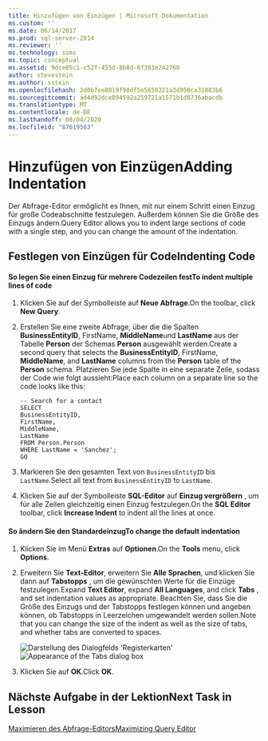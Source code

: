 ```yaml
---
title: Hinzufügen von Einzügen | Microsoft-Dokumentation
ms.custom: ''
ms.date: 06/14/2017
ms.prod: sql-server-2014
ms.reviewer: ''
ms.technology: ssms
ms.topic: conceptual
ms.assetid: 9dce05c1-c52f-455d-8b8d-6f303e242760
author: stevestein
ms.author: sstein
ms.openlocfilehash: 2d0b7ee8819f98df5e5658321a3d950ca31083b6
ms.sourcegitcommit: ad4d92dce894592a259721a1571b1d8736abacdb
ms.translationtype: MT
ms.contentlocale: de-DE
ms.lasthandoff: 08/04/2020
ms.locfileid: "87619503"
---
```

# <a name="adding-indentation"></a><span data-ttu-id="fa32c-102">Hinzufügen von Einzügen</span><span class="sxs-lookup"><span data-stu-id="fa32c-102">Adding Indentation</span></span>
  <span data-ttu-id="fa32c-103">Der Abfrage-Editor ermöglicht es Ihnen, mit nur einem Schritt einen Einzug für große Codeabschnitte festzulegen. Außerdem können Sie die Größe des Einzugs ändern.</span><span class="sxs-lookup"><span data-stu-id="fa32c-103">Query Editor allows you to indent large sections of code with a single step, and you can change the amount of the indentation.</span></span>  
  
## <a name="indenting-code"></a><span data-ttu-id="fa32c-104">Festlegen von Einzügen für Code</span><span class="sxs-lookup"><span data-stu-id="fa32c-104">Indenting Code</span></span>  
  
#### <a name="to-indent-multiple-lines-of-code"></a><span data-ttu-id="fa32c-105">So legen Sie einen Einzug für mehrere Codezeilen fest</span><span class="sxs-lookup"><span data-stu-id="fa32c-105">To indent multiple lines of code</span></span>  
  
1.  <span data-ttu-id="fa32c-106">Klicken Sie auf der Symbolleiste auf **Neue Abfrage**.</span><span class="sxs-lookup"><span data-stu-id="fa32c-106">On the toolbar, click **New Query**.</span></span>  
  
2.  <span data-ttu-id="fa32c-107">Erstellen Sie eine zweite Abfrage, über die die Spalten **BusinessEntityID**, FirstName, **MiddleName**und **LastName** aus der Tabelle **Person** der Schemas **Person** ausgewählt werden.</span><span class="sxs-lookup"><span data-stu-id="fa32c-107">Create a second query that selects the **BusinessEntityID**, FirstName, **MiddleName**, and **LastName** columns from the **Person** table of the **Person** schema.</span></span> <span data-ttu-id="fa32c-108">Platzieren Sie jede Spalte in eine separate Zeile, sodass der Code wie folgt aussieht:</span><span class="sxs-lookup"><span data-stu-id="fa32c-108">Place each column on a separate line so the code looks like this:</span></span>  
  
    ```  
    -- Search for a contact  
    SELECT   
    BusinessEntityID,  
    FirstName,   
    MiddleName,   
    LastName  
    FROM Person.Person  
    WHERE LastName = 'Sanchez';  
    GO  
    ```  
  
3.  <span data-ttu-id="fa32c-109">Markieren Sie den gesamten Text von `BusinessEntityID` bis `LastName`.</span><span class="sxs-lookup"><span data-stu-id="fa32c-109">Select all text from `BusinessEntityID` to `LastName`.</span></span>  
  
4.  <span data-ttu-id="fa32c-110">Klicken Sie auf der Symbolleiste **SQL-Editor** auf **Einzug vergrößern** , um für alle Zeilen gleichzeitig einen Einzug festzulegen.</span><span class="sxs-lookup"><span data-stu-id="fa32c-110">On the **SQL Editor** toolbar, click **Increase Indent** to indent all the lines at once.</span></span>  
  
#### <a name="to-change-the-default-indentation"></a><span data-ttu-id="fa32c-111">So ändern Sie den Standardeinzug</span><span class="sxs-lookup"><span data-stu-id="fa32c-111">To change the default indentation</span></span>  
  
1.  <span data-ttu-id="fa32c-112">Klicken Sie im Menü **Extras** auf **Optionen**.</span><span class="sxs-lookup"><span data-stu-id="fa32c-112">On the **Tools** menu, click **Options**.</span></span>  
  
2.  <span data-ttu-id="fa32c-113">Erweitern Sie **Text-Editor**, erweitern Sie **Alle Sprachen**, und klicken Sie dann auf **Tabstopps** , um die gewünschten Werte für die Einzüge festzulegen.</span><span class="sxs-lookup"><span data-stu-id="fa32c-113">Expand **Text Editor**, expand **All Languages**, and click **Tabs** , and set indentation values as appropriate.</span></span> <span data-ttu-id="fa32c-114">Beachten Sie, dass Sie die Größe des Einzugs und der Tabstopps festlegen können und angeben können, ob Tabstopps in Leerzeichen umgewandelt werden sollen.</span><span class="sxs-lookup"><span data-stu-id="fa32c-114">Note that you can change the size of the indent as well as the size of tabs, and whether tabs are converted to spaces.</span></span>  
  
     <span data-ttu-id="fa32c-115">![Darstellung des Dialogfelds 'Registerkarten'](media/tabsdialog.gif "Darstellung des Dialogfelds 'Registerkarten'")</span><span class="sxs-lookup"><span data-stu-id="fa32c-115">![Appearance of the Tabs dialog box](media/tabsdialog.gif "Appearance of the Tabs dialog box")</span></span>  
  
3.  <span data-ttu-id="fa32c-116">Klicken Sie auf **OK**.</span><span class="sxs-lookup"><span data-stu-id="fa32c-116">Click **OK**.</span></span>  
  
## <a name="next-task-in-lesson"></a><span data-ttu-id="fa32c-117">Nächste Aufgabe in der Lektion</span><span class="sxs-lookup"><span data-stu-id="fa32c-117">Next Task in Lesson</span></span>  
 [<span data-ttu-id="fa32c-118">Maximieren des Abfrage-Editors</span><span class="sxs-lookup"><span data-stu-id="fa32c-118">Maximizing Query Editor</span></span>](lesson-2-3-maximizing-query-editor.md)  
  
  

